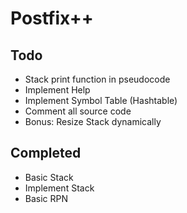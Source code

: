 # Postfix++

## Todo 

* Stack print function in pseudocode 
* Implement Help
* Implement Symbol Table (Hashtable)
* Comment all source code
* Bonus: Resize Stack dynamically 

## Completed 

* Basic Stack
* Implement Stack
* Basic RPN
